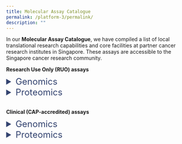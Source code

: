 ```yaml
---
title: Molecular Assay Catalogue
permalink: /platform-3/permalink/
description: ""
---
```

In our&nbsp;**Molecular Assay Catalogue**, we have compiled a list of local translational research capabilities and core facilities at partner cancer research institutes in Singapore. These assays are accessible to the Singapore cancer research community. <br>

<h4 style="margin: 0; padding: 0;"> Research Use Only (RUO) assays </h4>
<div style="height: 10px;"></div>
<details>
  <summary style="font-size: 24px; color: #344470;">  Genomics</summary>
	<p align="right" style="font-size: 12px; line-height: 1.5;">
Symbols: &nbsp;&nbsp;&nbsp;&nbsp;&nbsp;&nbsp;&nbsp;&nbsp;&nbsp;&nbsp;
🅢
	&nbsp;&nbsp;
	spatial resolution
	&nbsp;&nbsp;&nbsp;&nbsp;&nbsp;&nbsp;&nbsp;&nbsp;
	<b>⁂</b>
	&nbsp;&nbsp;
	single-cell resolution
	</p>
<table style="font-size: 12px;">
  <colgroup>
	<col style="width: 25%;">
  <col style="width: 20%;">
	<col style="width: 5%;">
  <col style="width: 40%;">
  <col style="width: 10%;">
  </colgroup>
	<tbody><tr>
  <th>Assay</th>
  <th>Platform</th>
	<th></th>
  <th>Description</th>
  <th>Service partner</th>
  </tr>
  <tr>
  <td rowspan="2">Whole Exome Sequencing (WES)</td>
  <td>NGS, Illumina NextSeq 500/550</td>
		<td></td>
  <td>Targeted sequencing of protein-coding regions.</td>
		<td><a style="text-decoration: none; color: black;" href="https://www.a-star.edu.sg/gis/our-science/precision-medicine-and-population-genomics/centre-for-genome-diagnostics"><u>A*STAR CGD POLARIS</u></a></td>
  </tr>
  <tr>
  <td>NGS, MGI G400</td>
		<th></th>
  <td>Targeted sequencing of protein-coding regions.</td>
  <td><a style="text-decoration: none; color: black;" href="https://www.cancerdiscoveryhub.com/"><u>NCCS CDH</u></a></td>
  </tr>
  <tr>
  <td rowspan="2">Whole Genome Sequencing (WGS)</td>
  <td>NGS, Illumina NextSeq 500/550</td>
		<td></td>
  <td>Comprehensive whole-genome sequencing.</td>
  <td><a style="text-decoration: none; color: black;" href="https://www.a-star.edu.sg/gis/our-science/precision-medicine-and-population-genomics/centre-for-genome-diagnostics"><u>A*STAR CGD POLARIS</u></a></td>
  </tr>
  <tr>
  <td>NGS, MGI G400</td>
		<td></td>
  <td>Comprehensive whole-genome sequencing.</td>
  <td><a style="text-decoration: none; color: black;" href="https://www.cancerdiscoveryhub.com/"><u>NCCS CDH</u></a></td>
  </tr>
  <tr>
  <td rowspan="2">Bulk RNA Sequencing (RNA-seq)</td>
  <td>NGS, Illumina NextSeq 500/550</td>
		<td></td>
  <td>Gene expression analysis from bulk samples.</td>
  <td><a style="text-decoration: none; color: black;" href="https://www.a-star.edu.sg/gis/our-science/precision-medicine-and-population-genomics/centre-for-genome-diagnostics"><u>A*STAR CGD POLARIS</u></a></td>
  </tr>
  <tr>
  <td>NGS, MGI G400</td>
		<td></td>
  <td>Gene expression analysis from bulk samples.</td>
  <td><a style="text-decoration: none; color: black;" href="https://www.cancerdiscoveryhub.com/"><u>NCCS CDH</u></a></td>
  </tr>
  <tr>
  <td rowspan="2">Targeted RNA Sequencing</td>
  <td>Nanostring nCounter</td>
		<td></td>
  <td>Targeted gene expression analysis with Nanostring panels.</td>
  <td><a style="text-decoration: none; color: black;" href="https://www.cancerdiscoveryhub.com/"><u>NCCS CDH</u></a></td>
  </tr>
  <tr>
  <td>Agilent Magnis</td>
		<td></td>
  <td>Whole-exome RNA sequencing for FFPE samples.</td>
  <td><a style="text-decoration: none; color: black;" href="https://www.cancerdiscoveryhub.com/"><u>NCCS CDH</u></a></td>
  </tr>
  <tr>
  <td>Targeted Genome Sequencing</td>
  <td>Agilent Magnis</td>
		<td></td>
  <td>Targeted DNA/RNA panel sequencing (Asian Pancancer Panel).</td>
  <td><a style="text-decoration: none; color: black;" href="https://www.cancerdiscoveryhub.com/"><u>NCCS CDH</u></a></td>
  </tr>
  <tr>
  <td>Single-cell RNA Sequencing (scRNA-seq)</td>
  <td>10X Chromium</td>
		<td><b>⁂</b></td>
  <td>Single-cell resolution whole-transcriptomic profiling.</td>
  <td><a style="text-decoration: none; color: black;" href="https://www.cancerdiscoveryhub.com/"><u>NCCS CDH</u></a></td>
  </tr>
  <tr>
  <td rowspan="4">Spatial Transcriptomics</td>
  <td>Nanostring GeoMx, nCounter</td>
		<td>🅢</td>
  <td>Area-based analysis of the entire human transcriptome.</td>
  <td><a style="text-decoration: none; color: black;" href="https://csi.nus.edu.sg/our-research/core-facilities/microscopy-and-multiplex-assays-core/"><u>NUS CSI MMA Core</u></a></td>
  </tr>
  <tr>

  <td>Nanostring CosMx</td>
		<td>🅢<br><b>⁂</b></td>
  <td>Gene expression analysis of a 6,000-gene panel.</td>
  <td><a style="text-decoration: none; color: black;" href="https://www.nextlevelgenomics.com//"><u>Next Level Genomics</u></a></td>
  </tr>
  <tr>

  <td>10X Visum + CytAssist</td>
		<td>🅢</td>
  <td>Whole-transcriptomic profiling at 55 µm resolution.</td>
  <td><a style="text-decoration: none; color: black;" href="https://www.cancerdiscoveryhub.com/"><u>NCCS CDH</u></a></td>
  </tr>
  <tr>

  <td>BGI Stereoseq</td>
		<td></td>
  <td>Single-cell spatial whole-transcriptomic profiling.</td>
  <td>NCCS CDH</td>
  </tr>
  <tr>
  <td>DNA Methylation Profiling</td>
  <td>Illumina (Twist EM-Seq)</td>
		<td>🅢<br><b>⁂</b></td>
  <td>Profiling methylated regions in the human genome.</td>
  <td><a style="text-decoration: none; color: black;" href="https://www.cancerdiscoveryhub.com/"><u>NCCS CDH</u></a></td>
  </tr>
  <tr>
  <td>Metagenomic Profiling</td>
  <td>Illumina (Twist Panviral)</td>
		<td></td>
  <td>Profiling of 1,000+ viral human pathogens DNA samples.</td>
  <td><a style="text-decoration: none; color: black;" href="https://www.cancerdiscoveryhub.com/"><u>NCCS CDH</u></a></td>
  </tr>
  <tr>
  <td>Circulating Tumor Cells (CTCs)</td>
  <td>DEPArray</td>
		<td><b>⁂</b></td>
  <td>Isolation of circulating tumor cells (CTCs) for profiling.</td>
  <td><a style="text-decoration: none; color: black;" href="https://www.cancerdiscoveryhub.com/"><u>NCCS CDH</u></a></td>
  </tr>
	<tr>
	<td style="font-size: 9px;" colspan="5"><br>
Service partners:<br>
<a style="text-decoration: none; color: black;" href="https://www.a-star.edu.sg/gis/our-science/precision-medicine-and-population-genomics/centre-for-genome-diagnostics"><u>A*STAR CGD POLARIS</u></a> - Agency for Science, Technology and Research - Centre for Genome Diagnostics, Personalized OMIC Lattice for Advanced Research and Improving Stratification<br>
<a style="text-decoration: none; color: black;" href="https://www.cancerdiscoveryhub.com/"><u>NCCS CDH</u></a> - National Cancer Centre Singapore, Cancer Discovery Hub<br>
<a style="text-decoration: none; color: black;" href="https://csi.nus.edu.sg/our-research/core-facilities/microscopy-and-multiplex-assays-core/"><u>NUS CSI MMA Core</u></a> - National University of Singapore, Cancer Science Institute of Singapore, Microscopy and Multiplex Assays Core<br>
<br>
Methods:<br>
EM-Seq - Enzymatic Methyl-sequencing<br>
NGS - Next Generation Sequencing<br>
FFPE - Formalin-Fixed Paraffin-Embedded<br><br></td>
	</tr>
  </tbody>
	</table>
</details>
<details>
<summary style="font-size: 24px; color: #344470;">Proteomics</summary>
<p align="right" style="font-size: 12px; line-height: 1.5;">
Symbols: &nbsp;&nbsp;&nbsp;&nbsp;&nbsp;&nbsp;&nbsp;&nbsp;&nbsp;&nbsp;
🅢
	&nbsp;&nbsp;
	spatial resolution
	&nbsp;&nbsp;&nbsp;&nbsp;&nbsp;&nbsp;&nbsp;&nbsp;
	<b>⁂</b>
	&nbsp;&nbsp;
	single-cell resolution
	</p>
<table style="font-size: 12px;">
  <colgroup>
	<col style="width: 25%;">
  <col style="width: 20%;">
	<col style="width: 5%;">
  <col style="width: 40%;">
  <col style="width: 10%;">
  </colgroup>
	<tbody>
		<tr>
  <th>Assay</th>
  <th>Platform</th>
	<th></th>
  <th>Description</th>
  <th>Service partner</th>
  </tr>
  <tr>
  <td>Chromogenic Immunohistochemistry (IHC)</td>
  <td>Leica Bond-MAX</td>
	<td>🅢<br><b>⁂</b></td>
  <td>Visualization of proteins in tissues using antibodies.</td>
	<td><a style="text-decoration: none; color: black;" href="https://csi.nus.edu.sg/our-research/core-facilities/microscopy-and-multiplex-assays-core/"><u>NUS CSI MMA Core</u></a></td>
  </tr>
	<tr>
  <td>Multiplex Chromogenic IHC</td>
  <td>Leica Bond-MAX</td>
	<td>🅢<br><b>⁂</b></td>
  <td>Up to 4 targets at sub-cellular resolution.</td>
	<td><a style="text-decoration: none; color: black;" href="https://csi.nus.edu.sg/our-research/core-facilities/microscopy-and-multiplex-assays-core/"><u>NUS CSI MMA Core</u></a></td>
  </tr>
	<tr>
  <td rowspan="2">Multiplex Fluorescent IHC</td>
	<td>Akoya PhenoImager HT</td>
  <td>🅢<br><b>⁂</b></td>
	<td>Up to 8 targets at sub-cellular resolution.</td>
			<td><a style="text-decoration: none; color: black;" href="https://csi.nus.edu.sg/our-research/core-facilities/microscopy-and-multiplex-assays-core/"><u>NUS CSI MMA Core</u></a></td>
  </tr>

	<tr>
  <td>ZEISS Axioscan 7</td>
  <td>🅢<br><b>⁂</b></td>
	<td>Up to 6 targets at sub-cellular resolution.</td>
  <td><a style="text-decoration: none; color: black;" href="https://www.a-star.edu.sg/imcb/imcb-research/scientific-programmes/cancer-signaling-therapies/joe-yeong-poh-sheng"><u>A*STAR IMCB</u></a></td>
  </tr>
		
	<tr>
  <td rowspan="3">Hyperplex Fluorescent IHC</td>
	<td>Lunaphore COMET</td>
  <td>🅢<br><b>⁂</b></td>
	<td>Up to 40 targets at sub-cellular resolution.</td>
	<td><a style="text-decoration: none; color: black;" href="https://www.a-star.edu.sg/imcb/imcb-research/scientific-programmes/cancer-signaling-therapies/joe-yeong-poh-sheng"><u>A*STAR IMCB</u></a></td>
  </tr>
	<tr>
  <td>Akoya Phenocycler</td>
	<td>🅢<br><b>⁂</b></td>
	<td>Up to 100+ targets at sub-cellular resolution.</td>
	<td><a style="text-decoration: none; color: black;" href="https://csi.nus.edu.sg/our-research/core-facilities/microscopy-and-multiplex-assays-core/"><u>NUS CSI MMA Core</u></a></td>
  </tr>
	<tr>
  <td>Miltenyi MACSima</td>
	<td>🅢<br><b>⁂</b></td>
  <td>Up to 50+ targets at sub-cellular resolution.</td>
	<td>Miltenyi Biotec</td>
  </tr>
	<tr>
  <td>Spatial Proteomics</td>
  <td>Nanostring GeoMx</td>
	<td>🅢</td>
  <td>Area-based analysis of up to 570 protein targets.</td>
	<td><a style="text-decoration: none; color: black;" href="https://csi.nus.edu.sg/our-research/core-facilities/microscopy-and-multiplex-assays-core/"><u>NUS CSI MMA Core</u></a></td>
  </tr>
	<tr>
  <td>Multiplexed Flow Cytometry</td>
  <td>CyTEK Aurora</td>
	<td>⁂</td>
  <td>Immune profiling with a 39-plex panel.</td>
	<td><a style="text-decoration: none; color: black;" href="https://www.a-star.edu.sg/imcb/imcb-research/scientific-programmes/cancer-signaling-therapies/joe-yeong-poh-sheng"><u>A*STAR IMCB</u></a></td>
  </tr>
			<tr>
  <td>Serum Cytokine Profiling</td>
  <td>Luminex xMAP</td>
	<td></td>
  <td>Multiplexed analysis of cytokines, chemokines, and growth factors.</td>
	<td><a style="text-decoration: none; color: black;" href="https://www.a-star.edu.sg/imcb/imcb-research/scientific-programmes/cancer-signaling-therapies/joe-yeong-poh-sheng"><u>A*STAR IMCB</u></a></td>
  </tr>
			<tr>
  <td>Secreted Protein Analysis</td>
  <td>Isoplexis IsoLight</td>
	<td>⁂</td>
  <td>Ultra-high multiplex secreted protein analysis.</td>
	<td><a style="text-decoration: none; color: black;" href="https://www.a-star.edu.sg/imcb/imcb-research/scientific-programmes/cancer-signaling-therapies/joe-yeong-poh-sheng"><u>A*STAR IMCB</u></a></td>
  </tr>
	<tr>
	<td style="font-size: 9px;" colspan="5"><br>
Service partners:<br>
<a style="text-decoration: none; color: black;" href="https://csi.nus.edu.sg/our-research/core-facilities/microscopy-and-multiplex-assays-core/"><u>NUS CSI MMA Core</u></a> - National University of Singapore, Cancer Science Institute of Singapore, Microscopy and Multiplex Assays Core<br>
<a style="text-decoration: none; color: black;" href="https://www.a-star.edu.sg/imcb/imcb-research/scientific-programmes/cancer-signaling-therapies/joe-yeong-poh-sheng"><u>A*STAR IMCB</u></a>  - Agency for Science, Technology and Research - Institute of Molecular and Cell Biology<br><br>
</td></tr>
  </tbody>
	</table>
</details>


<div style="height: 30px;"></div>


<h4 style="margin: 0; padding: 0;">Clinical (CAP-accredited) assays </h4>
<div style="height: 10px;"></div>
<details>
  <summary style="font-size: 24px; color: #344470;">  Genomics</summary>
</details>
<details>
<summary style="font-size: 24px; color: #344470;">  Proteomics</summary>
</details>
